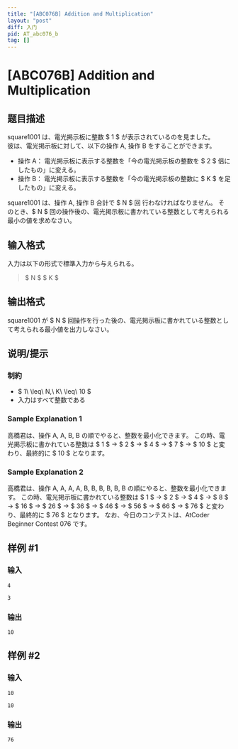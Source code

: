 ```yaml
---
title: "[ABC076B] Addition and Multiplication"
layout: "post"
diff: 入门
pid: AT_abc076_b
tag: []
---
```


# [ABC076B] Addition and Multiplication

## 题目描述

[problemUrl]: https://atcoder.jp/contests/abc076/tasks/abc076_b

square1001 は、電光掲示板に整数 $ 1 $ が表示されているのを見ました。  
 彼は、電光掲示板に対して、以下の操作 A, 操作 B をすることができます。

- 操作 A： 電光掲示板に表示する整数を「今の電光掲示板の整数を $ 2 $ 倍にしたもの」に変える。
- 操作 B： 電光掲示板に表示する整数を「今の電光掲示板の整数に $ K $ を足したもの」に変える。

square1001 は、操作 A, 操作 B 合計で $ N $ 回 行わなければなりません。 そのとき、$ N $ 回の操作後の、電光掲示板に書かれている整数として考えられる最小の値を求めなさい。

## 输入格式

入力は以下の形式で標準入力から与えられる。

> $ N $ $ K $

## 输出格式

square1001 が $ N $ 回操作を行った後の、電光掲示板に書かれている整数として考えられる最小値を出力しなさい。

## 说明/提示

### 制約

- $ 1\ \leq\ N,\ K\ \leq\ 10 $
- 入力はすべて整数である

### Sample Explanation 1

高橋君は、操作 A, A, B, B の順でやると、整数を最小化できます。 この時、電光掲示板に書かれている整数は $ 1 $ → $ 2 $ → $ 4 $ → $ 7 $ → $ 10 $ と変わり、最終的に $ 10 $ となります。

### Sample Explanation 2

高橋君は、操作 A, A, A, A, B, B, B, B, B, B の順にやると、整数を最小化できます。 この時、電光掲示板に書かれている整数は $ 1 $ → $ 2 $ → $ 4 $ → $ 8 $ → $ 16 $ → $ 26 $ → $ 36 $ → $ 46 $ → $ 56 $ → $ 66 $ → $ 76 $ と変わり、最終的に $ 76 $ となります。 なお、今日のコンテストは、AtCoder Beginner Contest 076 です。

## 样例 #1

### 输入

```
4
3
```

### 输出

```
10
```

## 样例 #2

### 输入

```
10
10
```

### 输出

```
76
```

